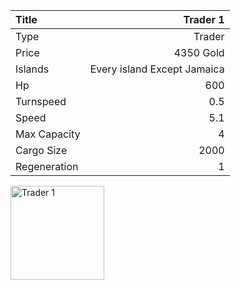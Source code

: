 |Title        | Trader 1        
|:-|-:
|Type         | Trader               
|Price        | 4350 Gold    
|Islands      | Every island Except Jamaica
|Hp           | 600
|Turnspeed    | 0.5
|Speed        | 5.1
|Max Capacity | 4
|Cargo Size   | 2000
|Regeneration | 1

<img src="assets/img/trader.png" alt="Trader 1" width="150px" length="150px">